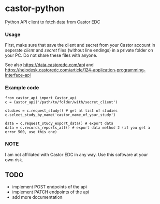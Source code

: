 # castor-python
Python API client to fetch data from Castor EDC

### Usage
First, make sure that save the client and secret from your Castor account in seperate *client* and *secret* files (without line endings) in a private folder on your PC. Do not share these files with anyone.    

See also https://data.castoredc.com/api and https://helpdesk.castoredc.com/article/124-application-programming-interface-api

### Example code
    from castor_api import Castor_api
    c = Castor_api('/path/to/folder/with/secret_client')
    
    studies = c.request_study() # get al list of studies
    c.select_study_by_name('castor_name_of_your_study')
    
    data = c.request_study_export_data() # export data
    data = c.records_reports_all() # export data method 2 (if you get a error 500, use this one)

### NOTE
I am not affiliated with Castor EDC in any way. Use this software at your own risk.

## TODO
- implement POST endpoints of the api
- implement PATCH endpoints of the api
- add more documentation
